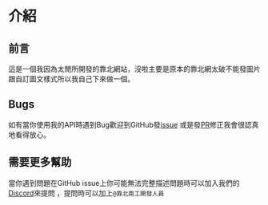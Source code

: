# 介紹

## 前言
這是一個我因為太閒所開發的靠北網站，沒啦主要是原本的靠北網太破不能發圖片跟自訂圖文樣式所以我自己下來做一個。

## Bugs
如有當你使用我的API時遇到Bug歡迎到GitHub發[issue](https://github.com/NTIHS-FK/API-Docs/issues)
或是發[PR](https://github.com/NTIHS-FK/API-Docs/pulls)修正我會很認真地看得放心。

## 需要更多幫助
當你遇到問題在GitHub issue上你可能無法完整描述問題時可以加入我們的[Discord](https://discord.gg/wkdEkYAJsS)來提問
，提問時可以加上`@靠北南工開發人員`